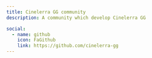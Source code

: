 ```yaml
---
title: Cinelerra GG community
description: A community which develop Cinelerra GG

social:
  - name: github
    icon: FaGithub
    link: https://github.com/cinelerra-gg
---
```

